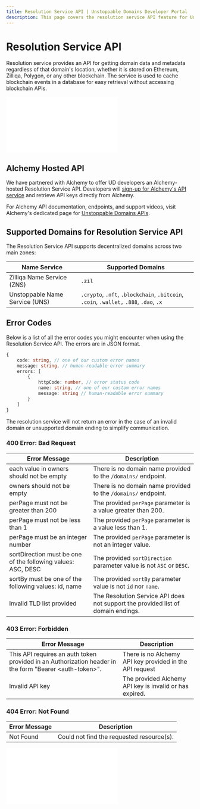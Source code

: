 ```yaml
---
title: Resolution Service API | Unstoppable Domains Developer Portal
description: This page covers the resolution service API feature for Unstoppable domains hosted by Alchemy.
---
```


# Resolution Service API

Resolution service provides an API for getting domain data and metadata regardless of that domain's location, whether it is stored on Ethereum, Zilliqa, Polygon, or any other blockchain. The service is used to cache blockchain events in a database for easy retrieval without accessing blockchain APIs.

<embed src="/snippets/_new-tld-warning.md" />

## Alchemy Hosted API

We have partnered with Alchemy to offer UD developers an Alchemy-hosted Resolution Service API. Developers will [sign-up for Alchemy's API service](https://auth.alchemyapi.io/signup?redirectUrl=https%3A%2F%2Fdashboard.alchemyapi.io%2Fsignup%2F%3Freferrer_origin%3Dhttps%3A%2F%2Fwww.google.com%2F) and retrieve API keys directly from Alchemy.

For Alchemy API documentation, endpoints, and support videos, visit Alchemy's dedicated page for [Unstoppable Domains APIs](https://docs.alchemy.com/alchemy/enhanced-apis/unstoppable-domains-apis).

## Supported Domains for Resolution Service API

The Resolution Service API supports decentralized domains across two main zones:

| Name Service                   | Supported Domains                                                                      |
| ------------------------------ | -------------------------------------------------------------------------------------- |
| Zilliqa Name Service (ZNS)     | `.zil`                                                                                 |
| Unstoppable Name Service (UNS) | `.crypto`, `.nft`, `.blockchain`, `.bitcoin`, `.coin`, `.wallet,` `.888`, `.dao`, `.x` |

## Error Codes

Below is a list of all the error codes you might encounter when using the Resolution Service API. The errors are in JSON format.

```typescript
{
    code: string, // one of our custom error names
    message: string, // human-readable error summary
    errors: [
        {
            httpCode: number, // error status code
            name: string, // one of our custom error names
            message: string // human-readable error summary
        }
    ]
}
```

The resolution service will not return an error in the case of an invalid domain or unsupported domain ending to simplify communication.

### 400 Error: Bad Request

| Error Message                                                | Description                                                                      |
| ------------------------------------------------------------ | -------------------------------------------------------------------------------- |
| each value in owners should not be empty                     | There is no domain name provided to the `/domains/` endpoint.                    |
| owners should not be empty                                   | There is no domain name provided to the `/domains/` endpoint.                    |
| perPage must not be greater than 200                         | The provided `perPage` parameter is a value greater than 200.                    |
| perPage must not be less than 1                              | The provided `perPage` parameter is a value less than 1.                         |
| perPage must be an integer number                            | The provided `perPage` parameter is not an integer value.                        |
| sortDirection must be one of the following values: ASC, DESC | The provided `sortDirection` parameter value is not `ASC` or `DESC`.             |
| sortBy must be one of the following values: id, name         | The provided `sortBy` parameter value is not `id` nor `name`.                    |
| Invalid TLD list provided                                    | The Resolution Service API does not support the provided list of domain endings. |

### 403 Error: Forbidden

| Error Message                                                                                            | Description                                             |
| -------------------------------------------------------------------------------------------------------- | ------------------------------------------------------- |
| This API requires an auth token provided in an Authorization header in the form "Bearer \<auth-token\>". | There is no Alchemy API key provided in the API request |
| Invalid API key                                                                                          | The provided Alchemy API key is invalid or has expired. |

### 404 Error: Not Found

| Error Message | Description                               |
| ------------- | ----------------------------------------- |
| Not Found     | Could not find the requested resource(s). |

<embed src="/snippets/_discord.md" />
